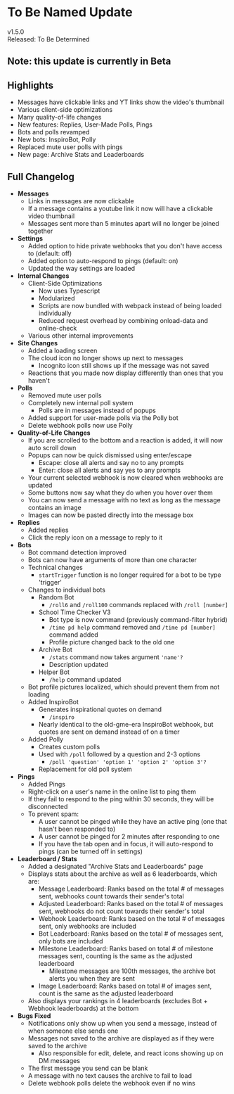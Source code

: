 # To Be Named Update

v1.5.0  
Released: To Be Determined

## Note: this update is currently in Beta

## Highlights

- Messages have clickable links and YT links show the video's thumbnail
- Various client-side optimizations
- Many quality-of-life changes
- New features: Replies, User-Made Polls, Pings
- Bots and polls revamped
- New bots: InspiroBot, Polly
- Replaced mute user polls with pings
- New page: Archive Stats and Leaderboards

## Full Changelog

- **Messages**
  - Links in messages are now clickable
  - If a message contains a youtube link it now will have a clickable video thumbnail
  - Messages sent more than 5 minutes apart will no longer be joined together
- **Settings**
  - Added option to hide private webhooks that you don't have access to (default: off)
  - Added option to auto-respond to pings (default: on)
  - Updated the way settings are loaded
- **Internal Changes**
  - Client-Side Optimizations
    - Now uses Typescript
    - Modularized
    - Scripts are now bundled with webpack instead of being loaded individually
    - Reduced request overhead by combining onload-data and online-check
  - Various other internal improvements
- **Site Changes**
  - Added a loading screen
  - The cloud icon no longer shows up next to messages
    - Incognito icon still shows up if the message was not saved
  - Reactions that you made now display differently than ones that you haven't
- **Polls**
  - Removed mute user polls
  - Completely new internal poll system
    - Polls are in messages instead of popups
  - Added support for user-made polls via the Polly bot
  - Delete webhook polls now use Polly
- **Quality-of-Life Changes**
  - If you are scrolled to the bottom and a reaction is added, it will now auto scroll down
  - Popups can now be quick dismissed using enter/escape
    - Escape: close all alerts and say no to any prompts
    - Enter: close all alerts and say yes to any prompts
  - Your current selected webhook is now cleared when webhooks are updated
  - Some buttons now say what they do when you hover over them
  - You can now send a message with no text as long as the message contains an image
  - Images can now be pasted directly into the message box
- **Replies**
  - Added replies
  - Click the reply icon on a message to reply to it
- **Bots**
  - Bot command detection improved
  - Bots can now have arguments of more than one character
  - Technical changes
    - `startTrigger` function is no longer required for a bot to be type 'trigger'
  - Changes to individual bots
    - Random Bot
      - `/roll6` and `/roll100` commands replaced with `/roll [number]`
    - School Time Checker V3
      - Bot type is now command (previously command-filter hybrid)
      - `/time pd help` command removed and `/time pd [number]` command added
      - Profile picture changed back to the old one
    - Archive Bot
      - `/stats` command now takes argument `'name'?`
      - Description updated
    - Helper Bot
      - `/help` command updated
  - Bot profile pictures localized, which should prevent them from not loading
  - Added InspiroBot
    - Generates inspirational quotes on demand
      - `/inspiro`
    - Nearly identical to the old-gme-era InspiroBot webhook, but quotes are sent on demand instead of on a timer
  - Added Polly
    - Creates custom polls
    - Used with `/poll` followed by a question and 2-3 options
      - `/poll 'question' 'option 1' 'option 2' 'option 3'?`
    - Replacement for old poll system
- **Pings**
  - Added Pings
  - Right-click on a user's name in the online list to ping them
  - If they fail to respond to the ping within 30 seconds, they will be disconnected
  - To prevent spam:
    - A user cannot be pinged while they have an active ping (one that hasn't been responded to)
    - A user cannot be pinged for 2 minutes after responding to one
    - If you have the tab open and in focus, it will auto-respond to pings (can be turned off in settings)
- **Leaderboard / Stats**
  - Added a designated "Archive Stats and Leaderboards" page
  - Displays stats about the archive as well as 6 leaderboards, which are:
    - Message Leaderboard: Ranks based on the total # of messages sent, webhooks count towards their sender's total
    - Adjusted Leaderboard: Ranks based on the total # of messages sent, webhooks do not count towards their sender's total
    - Webhook Leaderboard: Ranks based on the total # of messages sent, only webhooks are included
    - Bot Leaderboard: Ranks based on the total # of messages sent, only bots are included
    - Milestone Leaderboard: Ranks based on total # of milestone messages sent, counting is the same as the adjusted leaderboard
      - Milestone messages are 100th messages, the archive bot alerts you when they are sent
    - Image Leaderboard: Ranks based on total # of images sent, count is the same as the adjusted leaderboard
  - Also displays your rankings in 4 leaderboards (excludes Bot + Webhook leaderboards) at the bottom
- **Bugs Fixed**
  - Notifications only show up when you send a message, instead of when someone else sends one
  - Messages not saved to the archive are displayed as if they were saved to the archive
    - Also responsible for edit, delete, and react icons showing up on DM messages
  - The first message you send can be blank
  - A message with no text causes the archive to fail to load
  - Delete webhook polls delete the webhook even if no wins

